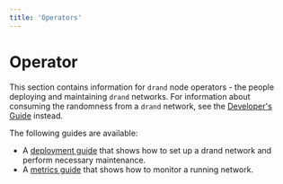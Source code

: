 ```yaml
---
title: 'Operators'
---
```


# Operator

This section contains information for `drand` node operators - the people deploying and maintaining `drand` networks.
For information about consuming the randomness from a `drand` network, see the [Developer's Guide](/developer/) instead.

The following guides are available:

- A [deployment guide](/operator/deploy) that shows how to set up a drand network and perform necessary maintenance.
- A [metrics guide](/operator/metrics) that shows how to monitor a running network.
